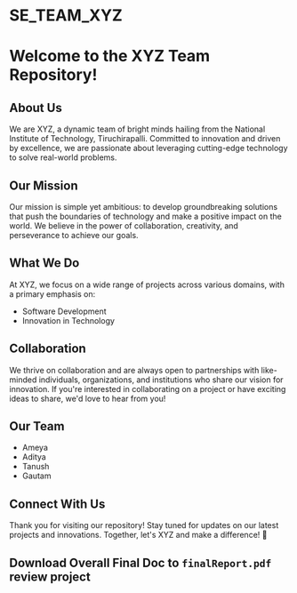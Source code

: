 # SE_TEAM_XYZ

# Welcome to the XYZ Team Repository!

## About Us

We are XYZ, a dynamic team of bright minds hailing from the National Institute of Technology, Tiruchirapalli. Committed to innovation and driven by excellence, we are passionate about leveraging cutting-edge technology to solve real-world problems.

## Our Mission

Our mission is simple yet ambitious: to develop groundbreaking solutions that push the boundaries of technology and make a positive impact on the world. We believe in the power of collaboration, creativity, and perseverance to achieve our goals.

## What We Do

At XYZ, we focus on a wide range of projects across various domains, with a primary emphasis on:

- Software Development
- Innovation in Technology

## Collaboration

We thrive on collaboration and are always open to partnerships with like-minded individuals, organizations, and institutions who share our vision for innovation. If you're interested in collaborating on a project or have exciting ideas to share, we'd love to hear from you!

## Our Team 

 - Ameya 
 - Aditya 
 - Tanush 
 - Gautam

## Connect With Us

Thank you for visiting our repository! Stay tuned for updates on our latest projects and innovations. Together, let's XYZ and make a difference! 🚀

## Download Overall Final Doc to `finalReport.pdf` review project
